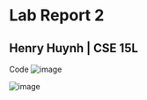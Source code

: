 # Lab Report 2
## Henry Huynh | CSE 15L

Code
![image](https://github.com/huynhhenry/cse15l-lab-reports/assets/146884910/03e2d481-4122-4dfc-b71b-fd79101d9abc)

![image](https://i.imgur.com/fdk5EDx.png)
